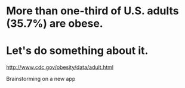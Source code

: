 # More than one-third of U.S. adults (35.7%) are obese. 
# Let's do something about it.

http://www.cdc.gov/obesity/data/adult.html 

Brainstorming on a new app
